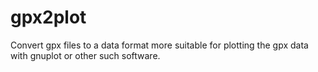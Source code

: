# gpx2plot
Convert gpx files to a data format more suitable for plotting the gpx data with gnuplot or other such software.

